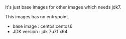 
It's just base images for other images which needs jdk7.

This images has no entrypoint.

- base image : centos:centos6
- JDK version : jdk 7u71 x64

